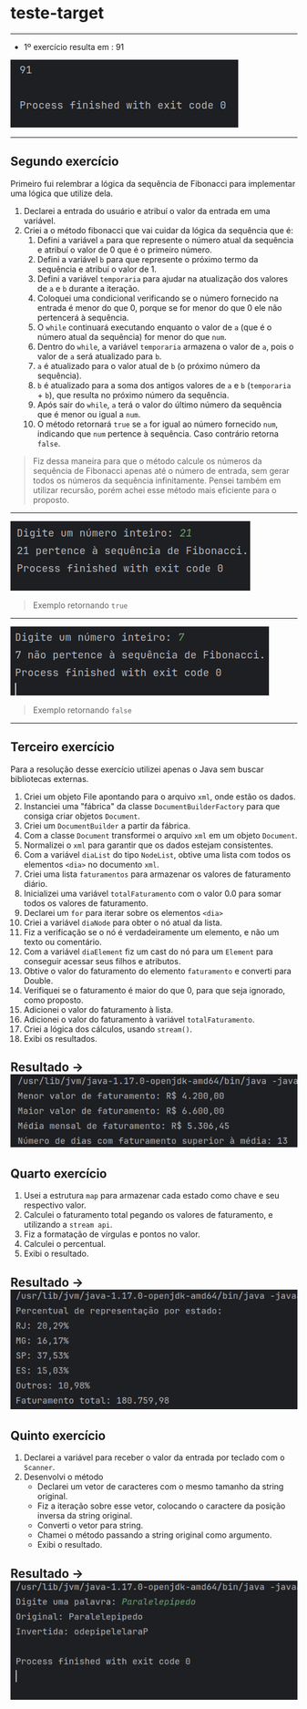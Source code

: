 # teste-target

---

 - 1º exercício resulta em : 91

![Primeiro exercício](assets/primeiro-exercicio.png)

---
 ## Segundo exercício
Primeiro fui relembrar a lógica da sequência de Fibonacci para implementar uma lógica que utilize dela.
1. Declarei a entrada do usuário e atribuí o valor da entrada em uma variável.
2. Criei a o método fibonacci que vai cuidar da lógica da sequência que é:
   1. Defini a variável `a` para que represente o número atual da sequência e atribuí o valor de 0 que é o primeiro número.
   2. Defini a variável `b` para que represente o próximo termo da sequência e atribuí o valor de 1.
   3. Defini a variável `temporaria` para ajudar na atualização dos valores de `a` e `b` durante a iteração.
   4. Coloquei uma condicional verificando se o número fornecido na entrada é menor do que 0, porque se for menor do que 0 ele não pertencerá à sequência.
   5. O `while` continuará executando enquanto o valor de `a` (que é o número atual da sequência) for menor do que `num`.
   6. Dentro do `while`, a variável `temporaria` armazena o valor de `a`, pois o valor de `a` será atualizado para `b`.
   7. `a` é atualizado para o valor atual de `b` (o próximo número da sequência).
   8. `b` é atualizado para a soma dos antigos valores de `a` e `b` (`temporaria` + `b`), que resulta no próximo número da sequência.
   9. Após sair do `while`, `a` terá o valor do último número da sequência que é menor ou igual a `num`.
   10. O método retornará `true` se `a` for igual ao número fornecido `num`, indicando que `num` pertence à sequência. Caso contrário retorna `false`.
> Fiz dessa maneira para que o método calcule os números da sequência de Fibonacci apenas até o número de entrada, sem gerar todos os números da sequência infinitamente. Pensei também em utilizar recursão, porém achei esse método mais eficiente para o proposto.
---

![Segundo exercício retornando true](assets/segundo-exercicio.png)
> Exemplo retornando `true`

---
![Segundo exercicio retornando false](assets/segundo-exercicio2.png)
> Exemplo retornando `false`
---
## Terceiro exercício
Para a resolução desse exercício utilizei apenas o Java sem buscar bibliotecas externas.
1. Criei um objeto File apontando para o arquivo `xml`, onde estão os dados.
2. Instanciei uma "fábrica" da classe `DocumentBuilderFactory` para que consiga criar objetos `Document`.
3. Criei um `DocumentBuilder` a partir da fábrica.
4. Com a classe `Document` transformei o arquivo `xml` em um objeto `Document`.
5. Normalizei o `xml` para garantir que os dados estejam consistentes.
6. Com a variável `diaList` do tipo `NodeList`, obtive uma lista com todos os elementos `<dia>` no documento `xml`.
7. Criei uma lista `faturamentos` para armazenar os valores de faturamento diário.
8. Inicializei uma variável `totalFaturamento` com o valor 0.0 para somar todos os valores de faturamento.
9. Declarei um `for` para iterar sobre os elementos `<dia>`
10. Criei a variável `diaNode` para obter o nó atual da lista.
11. Fiz a verificação se o nó é verdadeiramente um elemento, e não um texto ou comentário.
12. Com a variável `diaElement` fiz um cast do nó para um `Element` para conseguir acessar seus filhos e atributos.
13. Obtive o valor do faturamento do elemento `faturamento` e converti para Double.
14. Verifiquei se o faturamento é maior do que 0, para que seja ignorado, como proposto.
15. Adicionei o valor do faturamento à lista.
16. Adicionei o valor do faturamento à variável `totalFaturamento`.
17. Criei a lógica dos cálculos, usando `stream()`.
18. Exibi os resultados.

**Resultado →**
![Resultados exercicio 3](assets/terceiro-exercicio.png)
---
## Quarto exercício
1. Usei a estrutura `map` para armazenar cada estado como chave e seu respectivo valor.
2. Calculei o faturamento total pegando os valores de faturamento, e utilizando a `stream api`.
3. Fiz a formatação de vírgulas e pontos no valor.
4. Calculei o percentual.
5. Exibi o resultado.

**Resultado →**
![Resultado exercicio 4](assets/quarto-exercicio.png)
---
## Quinto exercício
1. Declarei a variável para receber o valor da entrada por teclado com o `Scanner`.
2. Desenvolvi o método
     - Declarei um vetor de caracteres com o mesmo tamanho da string original.
     - Fiz a iteração sobre esse vetor, colocando o caractere da posição inversa da string original.
     - Converti o vetor para string.
     - Chamei o método passando a string original como argumento.
     - Exibi o resultado.

**Resultado →**
![Resultado quinto exercicio](assets/quinto_exercicio.png)
---